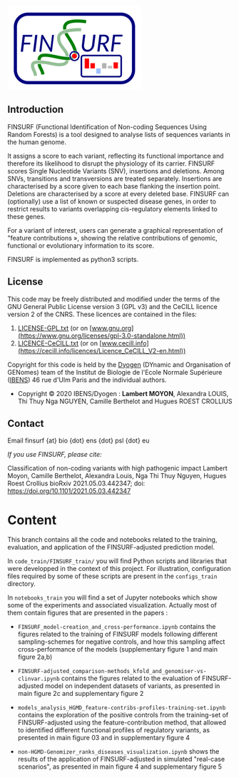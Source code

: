 
![alt text](./logo_finsurf.png?raw=true "FINSURF")
## Introduction

FINSURF (Functional Identification of Non-coding Sequences Using Random Forests) is a tool designed to analyse lists of sequences variants in the human genome. 

It assigns a score to each variant, reflecting its functional importance and therefore its likelihood to disrupt the physiology of its carrier. FINSURF scores Single Nucleotide Variants (SNV), insertions and deletions. Among SNVs, transitions and transversions are treated separately. 
Insertions are characterised by a score given to each base flanking the insertion point. Deletions are characterised by a score at every deleted base. FINSURF can (optionally) use a list of known or suspected disease genes, in order to restrict results to variants overlapping cis-regulatory elements linked to these genes. 

For a variant of interest, users can generate a graphical representation of "feature contributions », showing the relative contributions of genomic, functional or evolutionary information to its score.



FINSURF is implemented as python3 scripts.

## License

This code may be freely distributed and modified under the terms of the GNU General Public License version 3 (GPL v3)
and the CeCILL licence version 2 of the CNRS. These licences are contained in the files:

1. [LICENSE-GPL.txt](LICENSE-GPL.txt) (or on [www.gnu.org](https://www.gnu.org/licenses/gpl-3.0-standalone.html))
2. [LICENCE-CeCILL.txt](LICENCE-CeCILL.txt) (or on [www.cecill.info](https://cecill.info/licences/Licence_CeCILL_V2-en.html))

Copyright for this code is held by the [Dyogen](http://www.ibens.ens.fr/?rubrique43) (DYnamic and Organisation of GENomes) team
of the Institut de Biologie de l'Ecole Normale Supérieure ([IBENS](http://www.ibens.ens.fr)) 46 rue d'Ulm Paris and the individual authors.

- Copyright © 2020 IBENS/Dyogen : **Lambert MOYON**, Alexandra LOUIS, Thi Thuy Nga NGUYEN, Camille Berthelot and Hugues ROEST CROLLIUS

## Contact

Email finsurf {at} bio {dot} ens {dot} psl {dot} eu

*If you use FINSURF, please cite:*

Classification of non-coding variants with high pathogenic impact
Lambert Moyon, Camille Berthelot, Alexandra Louis, Nga Thi Thuy Nguyen, Hugues Roest Crollius
bioRxiv 2021.05.03.442347; doi: https://doi.org/10.1101/2021.05.03.442347


# Content

This branch contains all the code and notebooks related to the training, evaluation, and application
of the FINSURF-adjusted prediction model.

In `code_train/FINSURF_train/` you will find Python scripts and libraries that were developped in the
context of this project.
For illustration, configuration files required by some of these scripts are present in the
`configs_train` directory.

In `notebooks_train` you will find a set of Jupyter notebooks which show some of the experiments and
associated visualization.
Actually most of them contain figures that are presented in the papers :

- `FINSURF_model-creation_and_cross-performance.ipynb` contains the figures related to the training of
  FINSURF models following different sampling-schemes for negative controls, and how this sampling
  affect cross-performance of the models (supplementary figure 1 and main figure 2a,b)

- `FINSURF-adjusted_comparison-methods_kfold_and_genomiser-vs-clinvar.ipynb` contains the figures
  related to the evaluation of FINSURF-adjusted model on independent datasets of variants, as
  presented in main figure 2c and supplementary figure 2

- `models_analysis_HGMD_feature-contribs-profiles-training-set.ipynb` contains the exploration of the
  positive controls from the training-set of FINSURF-adjusted using the feature-contribution method,
  that allowed to identified different functional profiles of regulatory variants, as presented in
  main figure 03 and in supplementary figure 4

- `non-HGMD-Genomizer_ranks_diseases_visualization.ipynb` shows the results of the application of
  FINSURF-adjusted in simulated "real-case scenarios", as presented in main figure 4 and supplementary
  figure 5


